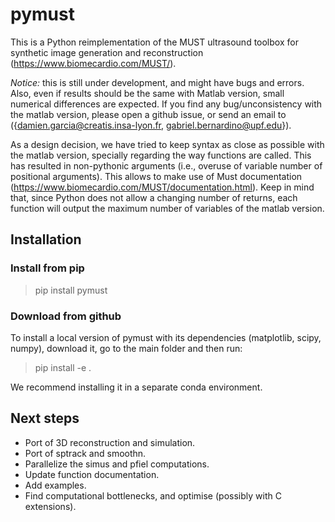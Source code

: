 # pymust

This is a Python reimplementation of the MUST ultrasound toolbox for synthetic image generation and reconstruction (https://www.biomecardio.com/MUST/).

*Notice:* this is still under development, and might have bugs and errors. Also, even if results should be the same with Matlab version, small numerical differences are expected. If you find any bug/unconsistency with the matlab version, please open a github issue, or send an email to ({damien.garcia@creatis.insa-lyon.fr, gabriel.bernardino@upf.edu}). 

As a design decision, we have tried to keep syntax as close as possible with the matlab version, specially regarding the way functions are called. This has resulted in non-pythonic arguments (i.e., overuse of variable number of positional arguments). This allows to make use of Must documentation (https://www.biomecardio.com/MUST/documentation.html). Keep in mind that, since Python does not allow a changing number of returns, each function will output the maximum number of variables of the matlab version.

## Installation
### Install from pip
> pip install pymust

### Download from github
To install a local version of pymust with its dependencies (matplotlib, scipy, numpy), download it, go to the main folder and then run:

> pip install -e .

We recommend installing it in a separate conda environment.


## Next steps

- Port of 3D reconstruction and simulation.
- Port of sptrack and smoothn.
- Parallelize the simus and pfiel computations.
- Update function documentation.
- Add examples.
- Find computational bottlenecks, and optimise (possibly with C extensions).
